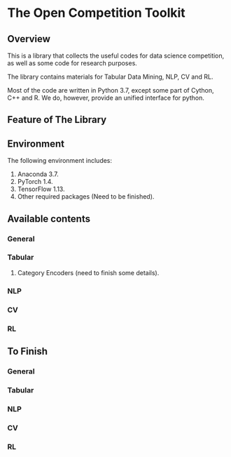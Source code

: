 # The Open Competition Toolkit 

## Overview
This is a library that collects the useful codes for data science competition, as well as some code for research purposes. 

The library contains materials for Tabular Data Mining, NLP, CV and RL. 

Most of the code are written in Python 3.7, except some part of Cython, C++ and R. We do, however, provide an unified interface for python.

## Feature of The Library


## Environment
The following environment includes:
1. Anaconda 3.7.
2. PyTorch 1.4.
3. TensorFlow 1.13.
4. Other required packages (Need to be finished).


## Available contents 
### General

### Tabular
1. Category Encoders (need to finish some details).

### NLP

### CV

### RL

## To Finish 
### General

### Tabular

### NLP

### CV

### RL

